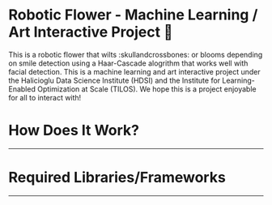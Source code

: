 # Robotic Flower - Machine Learning / Art Interactive Project :tulip:

This is a robotic flower that wilts :skullandcrossbones: or blooms depending on smile detection using a Haar-Cascade alogrithm that works well with facial detection. This is a machine learning and art interactive project under the Halicioglu Data Science Institute (HDSI) and the Institute for Learning-Enabled Optimization at Scale (TILOS). We hope this is a project enjoyable for all to interact with!


# How Does It Work?
----


# Required Libraries/Frameworks
---

